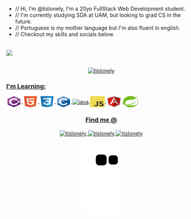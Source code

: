 - // Hi, I’m @tislonely, I'm a 20yo FullStack Web Development student.
- // I'm currently studying SDA at UAM, but looking to grad CS in the future.
- // Portuguese is my mother language but I'm also fluent in english.
- // Checkout my skills and socials below. 

<br>

<div>
  <a href="https://github.com/Tislonely/githubstats">
  <img align="center" height="150em" src="https://github-readme-stats.vercel.app/api?username=tislonely&show_icons=true&theme=tokyonight" />
</div>
  
<br>
  <p align="center"> 
  <img src="https://komarev.com/ghpvc/?username=tislonely&label=Profile%20views&color=444444&style=flat" alt="tislonely" /> 
</p>
 
  <div align="left">
    <h3>I'm Learning:</h3>
    <img align="center" alt="Csharp" height="30" width="40" src="https://raw.githubusercontent.com/devicons/devicon/master/icons/csharp/csharp-original.svg">
    <img align="center" alt="HTML" height="30" width="40" src="https://raw.githubusercontent.com/devicons/devicon/master/icons/html5/html5-original.svg">
    <img align="center" alt="CSS" height="30" width="40" src="https://raw.githubusercontent.com/devicons/devicon/master/icons/css3/css3-original.svg">
    <img align="center" alt="C" height="30" width="40" src="https://raw.githubusercontent.com/devicons/devicon/master/icons/c/c-original.svg">
    <img align="center" alt="java" height="30" width="40" src="https://raw.githubusercontent.com/jmnote/z-icons/master/svg/java.svg"> 
    <img align="center" alt="js" height="30" width="40" src="https://github.com/devicons/devicon/blob/master/icons/javascript/javascript-original.svg">
    <img align="center" alt="ang" height="30" width="40" src="https://github.com/devicons/devicon/blob/master/icons/angularjs/angularjs-original.svg">
    <img align="center" alt="spring" height="30" width="40" src="https://github.com/devicons/devicon/blob/master/icons/spring/spring-original.svg">
  </div>
  
  <h3 align="center">Find me @</h3>
 <p align="center">
  
   <a href="https://www.linkedin.com/in/carlos-gabriel-gouveia-27198721b/" target="blank">
     <img align="center" src="https://raw.githubusercontent.com/rahuldkjain/github-profile-readme-generator/master/src/images/icons/Social/linked-in-alt.svg" alt="tislonely" height="30" width="40" />
   </a>
  
   <a href="https://www.instagram.com/tislonely" target="blank">
     <img align="center" src="https://raw.githubusercontent.com/rahuldkjain/github-profile-readme-generator/master/src/images/icons/Social/instagram.svg" alt="tislonely" height="30" width="40" />
   </a>

   <a href="https://www.twitter.com/lonelycube10" target="blank">
    <img align="center" src="https://raw.githubusercontent.com/rahuldkjain/github-profile-readme-generator/master/src/images/icons/Social/twitter.svg" 
alt="tislonely" height="30" width="40"
  </a>
  </p>
  
   <div align="center">
    <img align="center" src="https://raw.githubusercontent.com/AdryanAlencar/adryanalencar/output/github-contribution-grid-snake.svg"/>
  </div>
